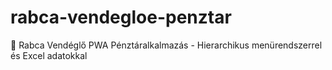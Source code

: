 # rabca-vendegloe-penztar
🍺 Rabca Vendéglő PWA Pénztáralkalmazás - Hierarchikus menürendszerrel és Excel adatokkal
